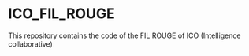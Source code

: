 # ICO_FIL_ROUGE
This repository contains the code of the FIL ROUGE of ICO (Intelligence collaborative)
